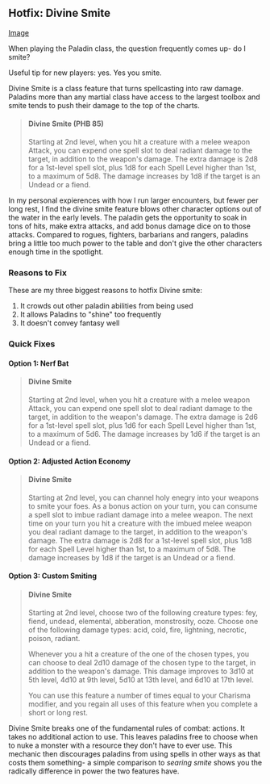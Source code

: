 ## Hotfix: Divine Smite

[Image](https://i.pinimg.com/474x/2b/1b/0b/2b1b0bef95913d18e2212352cf8e04b2--warrior-women-character-art.jpg)

When playing the Paladin class, the question frequently comes up- do I smite? 

Useful tip for new players: yes. Yes you smite.

Divine Smite is a class feature that turns spellcasting into raw damage. Paladins more than any martial class have access to the largest toolbox and smite tends to push their damage to the top of the charts. 

> #### Divine Smite (PHB 85)
>
>Starting at 2nd level, when you hit a creature with a melee weapon Attack, you can expend one spell slot to deal radiant damage to the target, in addition to the weapon's damage. The extra damage is 2d8 for a 1st-level spell slot, plus 1d8 for each Spell Level higher than 1st, to a maximum of 5d8. The damage increases by 1d8 if the target is an Undead or a fiend.

In my personal expierences with how I run larger encounters, but fewer per long rest, I find the divine smite feature blows other character options out of the water in the early levels. The paladin gets the opportunity to soak in tons of hits, make extra attacks, and add bonus damage dice on to those attacks. Compared to rogues, fighters, barbarians and rangers, paladins bring a little too much power to the table and don't give the other characters enough time in the spotlight. 

### Reasons to Fix
These are my three biggest reasons to hotfix Divine smite: 

1. It crowds out other paladin abilities from being used 
2. It allows Paladins to "shine" too frequently
3. It doesn't convey fantasy well

### Quick Fixes

#### Option 1: Nerf Bat
> #### Divine Smite
>
> Starting at 2nd level, when you hit a creature with a melee weapon Attack, you can expend one spell slot to deal radiant damage to the target, in addition to the weapon's damage. The extra damage is 2d6 for a 1st-level spell slot, plus 1d6 for each Spell Level higher than 1st, to a maximum of 5d6. The damage increases by 1d6 if the target is an Undead or a fiend.
>

#### Option 2: Adjusted Action Economy
> #### Divine Smite
>
> Starting at 2nd level, you can channel holy enegry into your weapons to smite your foes. As a bonus action on your turn, you can consume a spell slot to imbue radiant damage into a melee weapon. The next time on your turn you hit a creature with the imbued melee weapon you deal radiant damage to the target, in addition to the weapon's damage. The extra damage is 2d8 for a 1st-level spell slot, plus 1d8 for each Spell Level higher than 1st, to a maximum of 5d8. The damage increases by 1d8 if the target is an Undead or a fiend.


#### Option 3: Custom Smiting
> #### Divine Smite 
>
> Starting at 2nd level, choose two of the following creature types: fey, fiend, undead, elemental, abberation, monstrosity, ooze. Choose one of the following damage types: acid, cold, fire, lightning, necrotic, poison, radiant. 
>
> Whenever you a hit a creature of the one of the chosen types, you can choose to deal 2d10 damage of the chosen type to the target, in addition to the weapon's damage. This damage improves to 3d10 at 5th level, 4d10 at 9th level, 5d10 at 13th level, and 6d10 at 17th level. 
>
> You can use this feature a number of times equal to your Charisma modifier, and you regain all uses of this feature when you complete a short or long rest.

Divine Smite breaks one of the fundamental rules of combat: actions. It takes no additional action to use. This leaves paladins free to choose when to nuke a monster with a resource they don't have to ever use. This mechanic then discourages paladins from using spells in other ways as that costs them something- a simple comparison to *searing smite* shows you the radically difference in power the two features have. 
